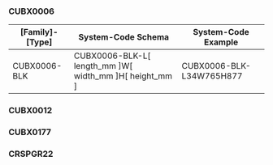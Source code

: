 ### CUBX0006
| [Family]-[Type]             |  System-Code Schema                                  | System-Code Example |
| --------------------- | ------------------------------------ | --------- |
| CUBX0006-BLK              | CUBX0006-BLK-L[ length_mm ]W[ width_mm ]H[ height_mm ] | CUBX0006-BLK-L34W765H877 |
### CUBX0012

### CUBX0177

### CRSPGR22



